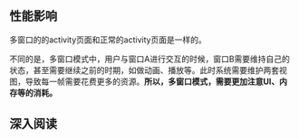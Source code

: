 
## 性能影响

多窗口的的activity页面和正常的activity页面是一样的。

不同的是，多窗口模式中，用户与窗口A进行交互的时候，窗口B需要维持自己的状态，甚至需要继续之前的时期，如做动画、播放等。此时系统需要维护两套视图，导致每一帧需要花费更多的资源。**所以，多窗口模式，需要更加注意UI、内存等的消耗。**

## 深入阅读

